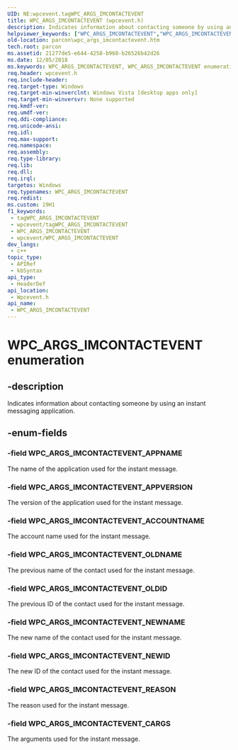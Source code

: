 ```yaml
---
UID: NE:wpcevent.tagWPC_ARGS_IMCONTACTEVENT
title: WPC_ARGS_IMCONTACTEVENT (wpcevent.h)
description: Indicates information about contacting someone by using an instant messaging application.
helpviewer_keywords: ["WPC_ARGS_IMCONTACTEVENT","WPC_ARGS_IMCONTACTEVENT enumeration","WPC_ARGS_IMCONTACTEVENT_ACCOUNTNAME","WPC_ARGS_IMCONTACTEVENT_APPNAME","WPC_ARGS_IMCONTACTEVENT_APPVERSION","WPC_ARGS_IMCONTACTEVENT_CARGS","WPC_ARGS_IMCONTACTEVENT_NEWID","WPC_ARGS_IMCONTACTEVENT_NEWNAME","WPC_ARGS_IMCONTACTEVENT_OLDID","WPC_ARGS_IMCONTACTEVENT_OLDNAME","WPC_ARGS_IMCONTACTEVENT_REASON","parcon.wpc_args_imcontactevent","wpcevent/WPC_ARGS_IMCONTACTEVENT","wpcevent/WPC_ARGS_IMCONTACTEVENT_ACCOUNTNAME","wpcevent/WPC_ARGS_IMCONTACTEVENT_APPNAME","wpcevent/WPC_ARGS_IMCONTACTEVENT_APPVERSION","wpcevent/WPC_ARGS_IMCONTACTEVENT_CARGS","wpcevent/WPC_ARGS_IMCONTACTEVENT_NEWID","wpcevent/WPC_ARGS_IMCONTACTEVENT_NEWNAME","wpcevent/WPC_ARGS_IMCONTACTEVENT_OLDID","wpcevent/WPC_ARGS_IMCONTACTEVENT_OLDNAME","wpcevent/WPC_ARGS_IMCONTACTEVENT_REASON"]
old-location: parcon\wpc_args_imcontactevent.htm
tech.root: parcon
ms.assetid: 21277de5-e644-4258-b960-b26526b42d26
ms.date: 12/05/2018
ms.keywords: WPC_ARGS_IMCONTACTEVENT, WPC_ARGS_IMCONTACTEVENT enumeration, WPC_ARGS_IMCONTACTEVENT_ACCOUNTNAME, WPC_ARGS_IMCONTACTEVENT_APPNAME, WPC_ARGS_IMCONTACTEVENT_APPVERSION, WPC_ARGS_IMCONTACTEVENT_CARGS, WPC_ARGS_IMCONTACTEVENT_NEWID, WPC_ARGS_IMCONTACTEVENT_NEWNAME, WPC_ARGS_IMCONTACTEVENT_OLDID, WPC_ARGS_IMCONTACTEVENT_OLDNAME, WPC_ARGS_IMCONTACTEVENT_REASON, parcon.wpc_args_imcontactevent, wpcevent/WPC_ARGS_IMCONTACTEVENT, wpcevent/WPC_ARGS_IMCONTACTEVENT_ACCOUNTNAME, wpcevent/WPC_ARGS_IMCONTACTEVENT_APPNAME, wpcevent/WPC_ARGS_IMCONTACTEVENT_APPVERSION, wpcevent/WPC_ARGS_IMCONTACTEVENT_CARGS, wpcevent/WPC_ARGS_IMCONTACTEVENT_NEWID, wpcevent/WPC_ARGS_IMCONTACTEVENT_NEWNAME, wpcevent/WPC_ARGS_IMCONTACTEVENT_OLDID, wpcevent/WPC_ARGS_IMCONTACTEVENT_OLDNAME, wpcevent/WPC_ARGS_IMCONTACTEVENT_REASON
req.header: wpcevent.h
req.include-header: 
req.target-type: Windows
req.target-min-winverclnt: Windows Vista [desktop apps only]
req.target-min-winversvr: None supported
req.kmdf-ver: 
req.umdf-ver: 
req.ddi-compliance: 
req.unicode-ansi: 
req.idl: 
req.max-support: 
req.namespace: 
req.assembly: 
req.type-library: 
req.lib: 
req.dll: 
req.irql: 
targetos: Windows
req.typenames: WPC_ARGS_IMCONTACTEVENT
req.redist: 
ms.custom: 19H1
f1_keywords:
 - tagWPC_ARGS_IMCONTACTEVENT
 - wpcevent/tagWPC_ARGS_IMCONTACTEVENT
 - WPC_ARGS_IMCONTACTEVENT
 - wpcevent/WPC_ARGS_IMCONTACTEVENT
dev_langs:
 - c++
topic_type:
 - APIRef
 - kbSyntax
api_type:
 - HeaderDef
api_location:
 - Wpcevent.h
api_name:
 - WPC_ARGS_IMCONTACTEVENT
---
```


# WPC_ARGS_IMCONTACTEVENT enumeration


## -description

Indicates information about contacting someone by using an instant messaging application.

## -enum-fields

### -field WPC_ARGS_IMCONTACTEVENT_APPNAME

The name of the application used for the instant message.

### -field WPC_ARGS_IMCONTACTEVENT_APPVERSION

The version of the application used for the instant message.

### -field WPC_ARGS_IMCONTACTEVENT_ACCOUNTNAME

The account name used for the instant message.

### -field WPC_ARGS_IMCONTACTEVENT_OLDNAME

The previous name of the contact used for the instant message.

### -field WPC_ARGS_IMCONTACTEVENT_OLDID

The previous ID of the contact used for the instant message.

### -field WPC_ARGS_IMCONTACTEVENT_NEWNAME

The new name of the contact used for the instant message.

### -field WPC_ARGS_IMCONTACTEVENT_NEWID

The new ID of the contact used for the instant message.

### -field WPC_ARGS_IMCONTACTEVENT_REASON

The reason used for the instant message.

### -field WPC_ARGS_IMCONTACTEVENT_CARGS

The arguments used for the instant message.


